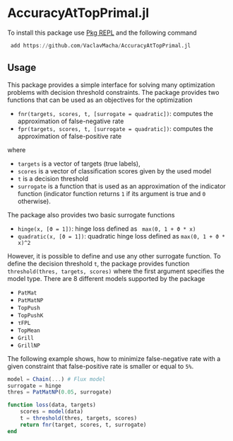 # AccuracyAtTopPrimal.jl

To install this package use [Pkg REPL](https://docs.julialang.org/en/v1/stdlib/Pkg/index.html) and the following command

```julia
 add https://github.com/VaclavMacha/AccuracyAtTopPrimal.jl
```

 ## Usage

This package provides a simple interface for solving many optimization problems with decision threshold constraints. The package provides two functions that can be used as an objectives for the optimization

- `fnr(targets, scores, t, [surrogate = quadratic])`: computes the approximation of false-negative rate
- `fpr(targets, scores, t, [surrogate = quadratic])`: computes the approximation of false-positive rate

where

- `targets` is a vector of targets (true labels),
- `scores` is a vector of classification scores given by the used model
- `t` is a decision threshold
- `surrogate` is a function that is used as an approximation of the indicator function (indicator function returns `1` if its argument is true and `0` otherwise).

The package also provides two basic surrogate functions

- `hinge(x, [ϑ = 1])`: hinge loss defined as ` max(0, 1 + ϑ * x)`
- `quadratic(x, [ϑ = 1])`: quadratic hinge loss defined as `max(0, 1 + ϑ * x)^2`

However, it is possible to define and use any other surrogate function. To define the decision threshold `t`, the package provides function `threshold(thres, targets, scores)` where the first argument specifies the model type. There are 8 different models supported by the package

- `PatMat`
- `PatMatNP`
- `TopPush`
- `TopPushK`
- `τFPL`
- `TopMean`
- `Grill`
- `GrillNP`

The following example shows, how to minimize false-negative rate with a given constraint that false-positive rate is smaller or equal to `5%`.

```julia
model = Chain(...) # Flux model
surrogate = hinge
thres = PatMatNP(0.05, surrogate)

function loss(data, targets)
    scores = model(data)
    t = threshold(thres, targets, scores)
    return fnr(target, scores, t, surrogate)
end
```
